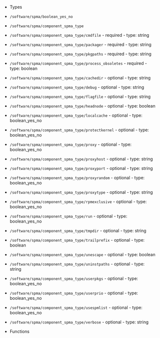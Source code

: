  - Types
  - `/software/spma/boolean_yes_no`
  - `/software/spma/component_spma_type`
   - `/software/spma/component_spma_type/cmdfile`
    - required
    - type: string
   - `/software/spma/component_spma_type/packager`
    - required
    - type: string
   - `/software/spma/component_spma_type/pkgpaths`
    - required
    - type: string
   - `/software/spma/component_spma_type/process_obsoletes`
    - required
    - type: boolean
   - `/software/spma/component_spma_type/cachedir`
    - optional
    - type: string
   - `/software/spma/component_spma_type/debug`
    - optional
    - type: string
   - `/software/spma/component_spma_type/flagfile`
    - optional
    - type: string
   - `/software/spma/component_spma_type/headnode`
    - optional
    - type: boolean
   - `/software/spma/component_spma_type/localcache`
    - optional
    - type: boolean_yes_no
   - `/software/spma/component_spma_type/protectkernel`
    - optional
    - type: boolean_yes_no
   - `/software/spma/component_spma_type/proxy`
    - optional
    - type: boolean_yes_no
   - `/software/spma/component_spma_type/proxyhost`
    - optional
    - type: string
   - `/software/spma/component_spma_type/proxyport`
    - optional
    - type: string
   - `/software/spma/component_spma_type/proxyrandom`
    - optional
    - type: boolean_yes_no
   - `/software/spma/component_spma_type/proxytype`
    - optional
    - type: string
   - `/software/spma/component_spma_type/rpmexclusive`
    - optional
    - type: boolean_yes_no
   - `/software/spma/component_spma_type/run`
    - optional
    - type: boolean_yes_no
   - `/software/spma/component_spma_type/tmpdir`
    - optional
    - type: string
   - `/software/spma/component_spma_type/trailprefix`
    - optional
    - type: boolean
   - `/software/spma/component_spma_type/unescape`
    - optional
    - type: boolean
   - `/software/spma/component_spma_type/uninstpaths`
    - optional
    - type: string
   - `/software/spma/component_spma_type/userpkgs`
    - optional
    - type: boolean_yes_no
   - `/software/spma/component_spma_type/userprio`
    - optional
    - type: boolean_yes_no
   - `/software/spma/component_spma_type/usespmlist`
    - optional
    - type: boolean_yes_no
   - `/software/spma/component_spma_type/verbose`
    - optional
    - type: string

 - Functions
